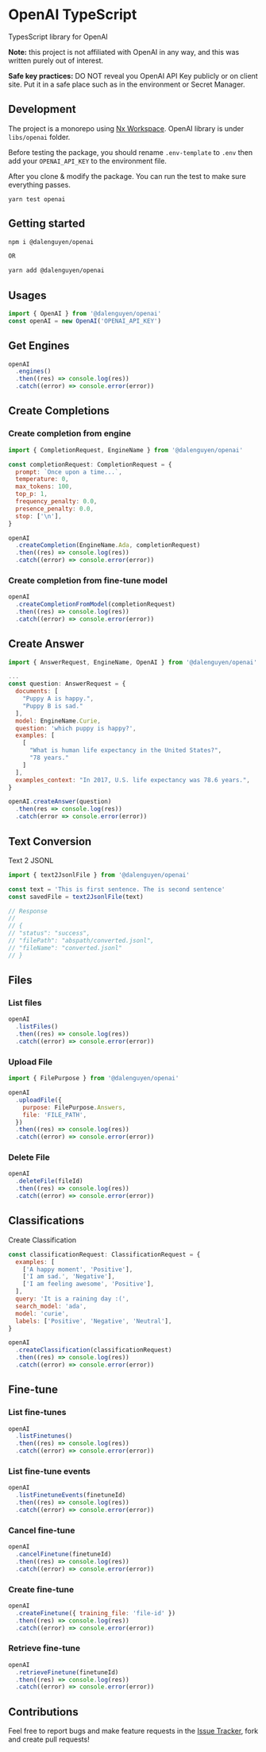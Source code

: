# OpenAI TypeScript

TypesScript library for OpenAI

**Note:** this project is not affiliated with OpenAI in any way, and this was written purely out of interest.

**Safe key practices:** DO NOT reveal you OpenAI API Key publicly or on client site. Put it in a safe place such as in the environment or Secret Manager.

## Development

The project is a monorepo using [Nx Workspace](https://nx.dev/). OpenAI library is under `libs/openai` folder.

Before testing the package, you should rename `.env-template` to `.env` then add your `OPENAI_API_KEY` to the environment file.

After you clone & modify the package. You can run the test to make sure everything passes.

```
yarn test openai
```

## Getting started

```bash
npm i @dalenguyen/openai

OR

yarn add @dalenguyen/openai
```

## Usages

```javascript
import { OpenAI } from '@dalenguyen/openai'
const openAI = new OpenAI('OPENAI_API_KEY')
```

## Get Engines

```javascript
openAI
  .engines()
  .then((res) => console.log(res))
  .catch((error) => console.error(error))
```

## Create Completions

### Create completion from engine

```javascript
import { CompletionRequest, EngineName } from '@dalenguyen/openai'

const completionRequest: CompletionRequest = {
  prompt: `Once upon a time...`,
  temperature: 0,
  max_tokens: 100,
  top_p: 1,
  frequency_penalty: 0.0,
  presence_penalty: 0.0,
  stop: ['\n'],
}

openAI
  .createCompletion(EngineName.Ada, completionRequest)
  .then((res) => console.log(res))
  .catch((error) => console.error(error))
```

### Create completion from fine-tune model

```javascript
openAI
  .createCompletionFromModel(completionRequest)
  .then((res) => console.log(res))
  .catch((error) => console.error(error))
```

## Create Answer

```javascript
import { AnswerRequest, EngineName, OpenAI } from '@dalenguyen/openai'

...
const question: AnswerRequest = {
  documents: [
    "Puppy A is happy.",
    "Puppy B is sad."
  ],
  model: EngineName.Curie,
  question: 'which puppy is happy?',
  examples: [
    [
      "What is human life expectancy in the United States?",
      "78 years."
    ]
  ],
  examples_context: "In 2017, U.S. life expectancy was 78.6 years.",
}

openAI.createAnswer(question)
  .then(res => console.log(res))
  .catch(error => console.error(error))

```

## Text Conversion

Text 2 JSONL

```javascript
import { text2JsonlFile } from '@dalenguyen/openai'

const text = 'This is first sentence. The is second sentence'
const savedFile = text2JsonlFile(text)

// Response
//
// {
// "status": "success",
// "filePath": "abspath/converted.jsonl",
// "fileName": "converted.jsonl"
// }
```

## Files

### List files

```javascript
openAI
  .listFiles()
  .then((res) => console.log(res))
  .catch((error) => console.error(error))
```

### Upload File

```javascript
import { FilePurpose } from '@dalenguyen/openai'

openAI
  .uploadFile({
    purpose: FilePurpose.Answers,
    file: 'FILE_PATH',
  })
  .then((res) => console.log(res))
  .catch((error) => console.error(error))
```

### Delete File

```javascript
openAI
  .deleteFile(fileId)
  .then((res) => console.log(res))
  .catch((error) => console.error(error))
```

## Classifications

Create Classification

```javascript
const classificationRequest: ClassificationRequest = {
  examples: [
    ['A happy moment', 'Positive'],
    ['I am sad.', 'Negative'],
    ['I am feeling awesome', 'Positive'],
  ],
  query: 'It is a raining day :(',
  search_model: 'ada',
  model: 'curie',
  labels: ['Positive', 'Negative', 'Neutral'],
}

openAI
  .createClassification(classificationRequest)
  .then((res) => console.log(res))
  .catch((error) => console.error(error))
```

## Fine-tune

### List fine-tunes

```javascript
openAI
  .listFinetunes()
  .then((res) => console.log(res))
  .catch((error) => console.error(error))
```

### List fine-tune events

```javascript
openAI
  .listFinetuneEvents(finetuneId)
  .then((res) => console.log(res))
  .catch((error) => console.error(error))
```

### Cancel fine-tune

```javascript
openAI
  .cancelFinetune(finetuneId)
  .then((res) => console.log(res))
  .catch((error) => console.error(error))
```

### Create fine-tune

```javascript
openAI
  .createFinetune({ training_file: 'file-id' })
  .then((res) => console.log(res))
  .catch((error) => console.error(error))
```

### Retrieve fine-tune

```javascript
openAI
  .retrieveFinetune(finetuneId)
  .then((res) => console.log(res))
  .catch((error) => console.error(error))
```

## Contributions

Feel free to report bugs and make feature requests in the [Issue Tracker](https://github.com/dalenguyen/dalenguyen.github.io/issues), fork and create pull requests!
